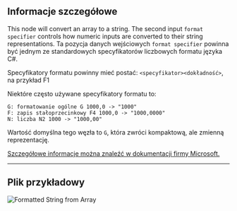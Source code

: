 ## Informacje szczegółowe
This node will convert an array to a string. The second input `format specifier` controls how numeric inputs are converted to their string representations.
Ta pozycja danych wejściowych `format specifier` powinna być jednym ze standardowych specyfikatorów liczbowych formatu języka C#.

Specyfikatory formatu powinny mieć postać:
`<specyfikator><dokładność>`, na przykład F1

Niektóre często używane specyfikatory formatu to:
```
G: formatowanie ogólne G 1000,0 -> "1000"
F: zapis stałoprzecinkowy F4 1000,0 -> "1000,0000"
N: liczba N2 1000 -> "1000,00"
```

Wartość domyślna tego węzła to `G`, która zwróci kompaktową, ale zmienną reprezentację.

[Szczegółowe informacje można znaleźć w dokumentacji firmy Microsoft.](https://learn.microsoft.com/pl-pl/dotnet/standard/base-types/standard-numeric-format-strings#standard-format-specifiers)
___
## Plik przykładowy

![Formatted String from Array](./CoreNodeModels.FormattedStringFromArray_img.jpg)
